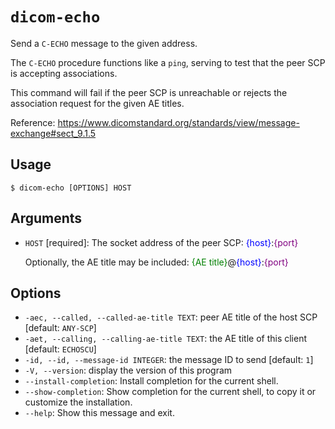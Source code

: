 # `dicom-echo`

Send a `C-ECHO` message to the given address.

The `C-ECHO` procedure functions like a `ping`, serving to test that the peer SCP is accepting associations.

This command will fail if the peer SCP is unreachable or rejects the association request for the given AE titles.

Reference: https://www.dicomstandard.org/standards/view/message-exchange#sect_9.1.5

## Usage

```console
$ dicom-echo [OPTIONS] HOST
```

## Arguments

- `HOST` \[required\]: The socket address of the peer SCP: <span style="color:blue">{host}</span>:<span style="color:purple">{port}</span>

  Optionally, the AE title may be included: <span style="color:green">{AE title}</span>@<span style="color:blue">{host}</span>:<span style="color:purple">{port}</span>

## Options

- `-aec, --called, --called-ae-title TEXT`: peer AE title of the host SCP \[default: `ANY-SCP`\]
- `-aet, --calling, --calling-ae-title TEXT`: the AE title of this client \[default: `ECHOSCU`\]
- `-id, --id, --message-id INTEGER`: the message ID to send \[default: `1`\]
- `-V, --version`: display the version of this program
- `--install-completion`: Install completion for the current shell.
- `--show-completion`: Show completion for the current shell, to copy it or customize the installation.
- `--help`: Show this message and exit.
